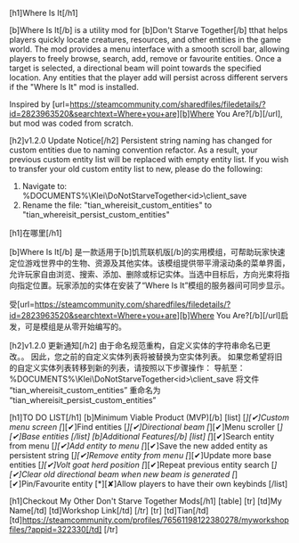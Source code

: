 [h1]Where Is It[/h1]

[b]Where Is It[/b] is a utility mod for [b]Don't Starve Together[/b] tthat helps players quickly locate creatures, resources, and other entities in the game world. The mod provides a menu interface with a smooth scroll bar, allowing players to freely browse, search, add, remove or favourite entities. Once a target is selected, a directional beam will point towards the specified location. Any entities that the player add will persist across different servers if the "Where Is It" mod is installed.

Inspired by [url=https://steamcommunity.com/sharedfiles/filedetails/?id=2823963520&searchtext=Where+you+are][b]Where You Are?[/b][/url], but mod was coded from scratch.

[h2]v1.2.0 Update Notice[/h2]
Persistent string naming has changed for custom entities due to naming convention refactor. 
As a result, your previous custom entity list will be replaced with empty entity list.
If you wish to transfer your old custom entity list to new, please do the following:
1. Navigate to:  
   %DOCUMENTS%\Klei\DoNotStarveTogether\<id>\client_save
2. Rename the file: "tian_whereisit_custom_entities" to "tian_whereisit_persist_custom_entities"

[h1]在哪里[/h1]

[b]Where Is It[/b] 是一款适用于[b]饥荒联机版[/b]的实用模组，可帮助玩家快速定位游戏世界中的生物、资源及其他实体。该模组提供带平滑滚动条的菜单界面，允许玩家自由浏览、搜索、添加、删除或标记实体。当选中目标后，方向光束将指向指定位置。玩家添加的实体在安装了“Where Is It”模组的服务器间可同步显示。

受[url=https://steamcommunity.com/sharedfiles/filedetails/?id=2823963520&searchtext=Where+you+are][b]Where You Are?[/b][/url]启发，可是模组是从零开始编写的。

[h2]v1.2.0 更新通知[/h2]
由于命名规范重构，自定义实体的字符串命名已更改。。
因此，您之前的自定义实体列表将被替换为空实体列表。
如果您希望将旧的自定义实体列表转移到新的列表，请按照以下步骤操作：
导航至：%DOCUMENTS%\Klei\DoNotStarveTogether\<id>\client_save 将文件 “tian_whereisit_custom_entities” 重命名为 “tian_whereisit_persist_custom_entities”


[h1]TO DO LIST[/h1]
[b]Minimum Viable Product (MVP)[/b]
    [list]
        [*][✔]Custom menu screen
        [*][✔]Find entities
        [*][✔]Directional beam
        [*][✔]Menu scroller
        [*][✔]Base entities
    [/list]
[b]Additional Features[/b]
    [list]
        [*][✔]Search entity from menu
        [*][✔]Add entity to menu
        [*][✔]Save the new added entity as persistent string
        [*][✔]Remove entity from menu
        [*][✔]Update more base entities
        [*][✔]Volt goat herd position
        [*][✔]Repeat previous entity search
        [*][✔]Clear old directional beam when new beam is generated
        [*][✔]Pin/Favourite entity
        [*][✘]Allow players to have their own keybinds
    [/list]

[h1]Checkout My Other Don't Starve Together Mods[/h1]
[table]
[tr]
    [td]My Name[/td]
    [td]Workshop Link[/td]
[/tr]
[tr]
    [td]Tian[/td]
    [td]https://steamcommunity.com/profiles/76561198122380278/myworkshopfiles/?appid=322330[/td]
[/tr]


<!-- this is used for workshop description formatting
https://codebeautify.org/bbcode-viewer
https://steamcommunity.com/comment/WorkshopItem/formattinghelp
https://steamcommunity.com/comment/Guide/formattinghelp 
https://steamcommunity.com/comment/Recommendation/formattinghelp
-->
